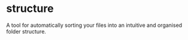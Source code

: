 # structure
A tool for automatically sorting your files into an intuitive and organised folder structure.
